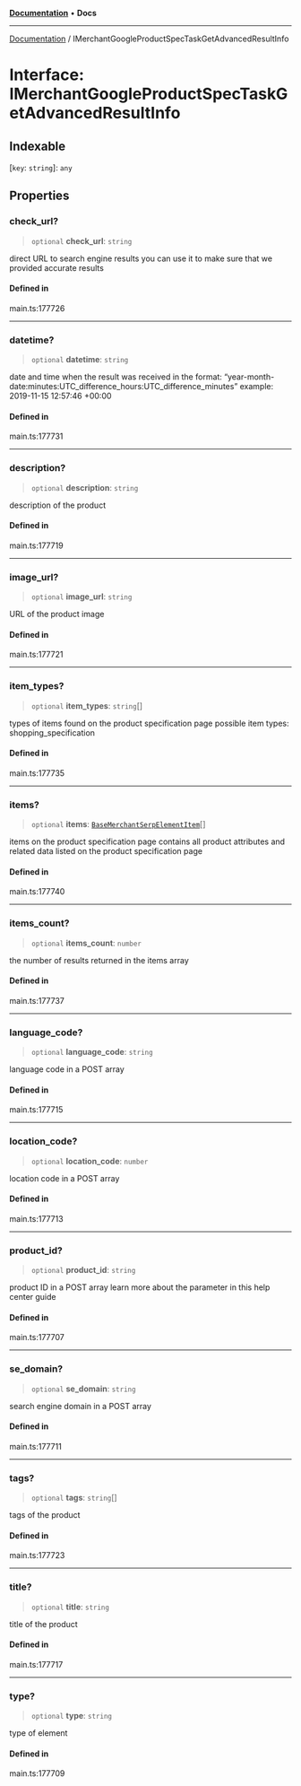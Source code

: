 [**Documentation**](../README.md) • **Docs**

***

[Documentation](../globals.md) / IMerchantGoogleProductSpecTaskGetAdvancedResultInfo

# Interface: IMerchantGoogleProductSpecTaskGetAdvancedResultInfo

## Indexable

 \[`key`: `string`\]: `any`

## Properties

### check\_url?

> `optional` **check\_url**: `string`

direct URL to search engine results
you can use it to make sure that we provided accurate results

#### Defined in

main.ts:177726

***

### datetime?

> `optional` **datetime**: `string`

date and time when the result was received
in the format: “year-month-date:minutes:UTC_difference_hours:UTC_difference_minutes”
example:
2019-11-15 12:57:46 +00:00

#### Defined in

main.ts:177731

***

### description?

> `optional` **description**: `string`

description of the product

#### Defined in

main.ts:177719

***

### image\_url?

> `optional` **image\_url**: `string`

URL of the product image

#### Defined in

main.ts:177721

***

### item\_types?

> `optional` **item\_types**: `string`[]

types of items found on the product specification page
possible item types:
shopping_specification

#### Defined in

main.ts:177735

***

### items?

> `optional` **items**: [`BaseMerchantSerpElementItem`](../classes/BaseMerchantSerpElementItem.md)[]

items on the product specification page
contains all product attributes and related data listed on the product specification page

#### Defined in

main.ts:177740

***

### items\_count?

> `optional` **items\_count**: `number`

the number of results returned in the items array

#### Defined in

main.ts:177737

***

### language\_code?

> `optional` **language\_code**: `string`

language code in a POST array

#### Defined in

main.ts:177715

***

### location\_code?

> `optional` **location\_code**: `number`

location code in a POST array

#### Defined in

main.ts:177713

***

### product\_id?

> `optional` **product\_id**: `string`

product ID in a POST array
learn more about the parameter in this help center guide

#### Defined in

main.ts:177707

***

### se\_domain?

> `optional` **se\_domain**: `string`

search engine domain in a POST array

#### Defined in

main.ts:177711

***

### tags?

> `optional` **tags**: `string`[]

tags of the product

#### Defined in

main.ts:177723

***

### title?

> `optional` **title**: `string`

title of the product

#### Defined in

main.ts:177717

***

### type?

> `optional` **type**: `string`

type of element

#### Defined in

main.ts:177709

